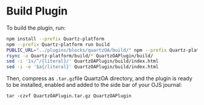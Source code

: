 # Build Plugin



To build the plugin, run:

``` bash
npm install --prefix Quartz-platform
npm --prefix Quartz-platform run build
PUBLIC_URL="../plugins/blocks/quartzOA/build/" npm --prefix Quartz-platform run build
rsync -a Quartz-platform/build/* QuartzOAPlugin/build/
sed -i '1s/^/{literal}/' QuartzOAPlugin/build/index.html
sed -i -e '$a{/literal}' QuartzOAPlugin/build/index.html
```

Then, compress as `.tar.gz`file QuartzOA directory, and the plugin is ready to be installed, enabled and added to the side bar of your OJS journal:

```
tar -czvf QuartzOAPlugin.tar.gz QuartzOAPlugin
```
